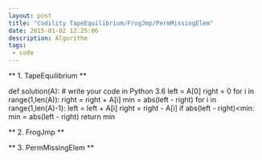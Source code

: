 ```yaml
---
layout: post
title: "Codility TapeEquilibrium/FrogJmp/PermMissingElem"
date: 2015-01-02 12:25:06
description: Algorithm
tags:
 - code
---
```



** 1. TapeEquilibrium **

def solution(A):
    # write your code in Python 3.6
    left = A[0]
    right = 0
    for i in range(1,len(A)):
        right =  right + A[i] 
    min = abs(left - right)
    for i in range(1,len(A)-1):
        left = left + A[i]
        right = right - A[i]
        if abs(left - right)<min:
            min = abs(left - right)
    return min
    

** 2. FrogJmp **



** 3. PermMissingElem **


